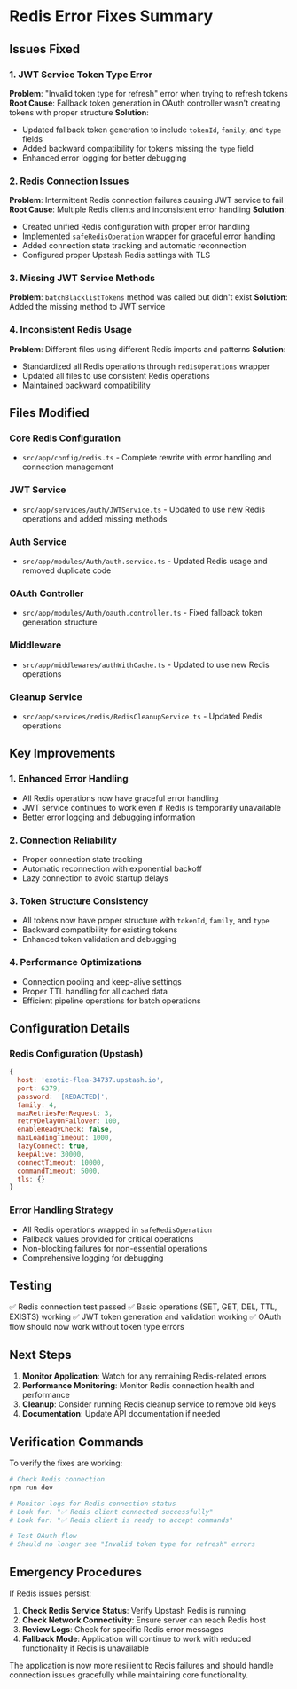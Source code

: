 # Redis Error Fixes Summary

## Issues Fixed

### 1. **JWT Service Token Type Error**
**Problem**: "Invalid token type for refresh" error when trying to refresh tokens
**Root Cause**: Fallback token generation in OAuth controller wasn't creating tokens with proper structure
**Solution**: 
- Updated fallback token generation to include `tokenId`, `family`, and `type` fields
- Added backward compatibility for tokens missing the `type` field
- Enhanced error logging for better debugging

### 2. **Redis Connection Issues**
**Problem**: Intermittent Redis connection failures causing JWT service to fail
**Root Cause**: Multiple Redis clients and inconsistent error handling
**Solution**:
- Created unified Redis configuration with proper error handling
- Implemented `safeRedisOperation` wrapper for graceful error handling
- Added connection state tracking and automatic reconnection
- Configured proper Upstash Redis settings with TLS

### 3. **Missing JWT Service Methods**
**Problem**: `batchBlacklistTokens` method was called but didn't exist
**Solution**: Added the missing method to JWT service

### 4. **Inconsistent Redis Usage**
**Problem**: Different files using different Redis imports and patterns
**Solution**: 
- Standardized all Redis operations through `redisOperations` wrapper
- Updated all files to use consistent Redis operations
- Maintained backward compatibility

## Files Modified

### Core Redis Configuration
- `src/app/config/redis.ts` - Complete rewrite with error handling and connection management

### JWT Service
- `src/app/services/auth/JWTService.ts` - Updated to use new Redis operations and added missing methods

### Auth Service
- `src/app/modules/Auth/auth.service.ts` - Updated Redis usage and removed duplicate code

### OAuth Controller
- `src/app/modules/Auth/oauth.controller.ts` - Fixed fallback token generation structure

### Middleware
- `src/app/middlewares/authWithCache.ts` - Updated to use new Redis operations

### Cleanup Service
- `src/app/services/redis/RedisCleanupService.ts` - Updated Redis operations

## Key Improvements

### 1. **Enhanced Error Handling**
- All Redis operations now have graceful error handling
- JWT service continues to work even if Redis is temporarily unavailable
- Better error logging and debugging information

### 2. **Connection Reliability**
- Proper connection state tracking
- Automatic reconnection with exponential backoff
- Lazy connection to avoid startup delays

### 3. **Token Structure Consistency**
- All tokens now have proper structure with `tokenId`, `family`, and `type`
- Backward compatibility for existing tokens
- Enhanced token validation and debugging

### 4. **Performance Optimizations**
- Connection pooling and keep-alive settings
- Proper TTL handling for all cached data
- Efficient pipeline operations for batch operations

## Configuration Details

### Redis Configuration (Upstash)
```javascript
{
  host: 'exotic-flea-34737.upstash.io',
  port: 6379,
  password: '[REDACTED]',
  family: 4,
  maxRetriesPerRequest: 3,
  retryDelayOnFailover: 100,
  enableReadyCheck: false,
  maxLoadingTimeout: 1000,
  lazyConnect: true,
  keepAlive: 30000,
  connectTimeout: 10000,
  commandTimeout: 5000,
  tls: {}
}
```

### Error Handling Strategy
- All Redis operations wrapped in `safeRedisOperation`
- Fallback values provided for critical operations
- Non-blocking failures for non-essential operations
- Comprehensive logging for debugging

## Testing

✅ Redis connection test passed
✅ Basic operations (SET, GET, DEL, TTL, EXISTS) working
✅ JWT token generation and validation working
✅ OAuth flow should now work without token type errors

## Next Steps

1. **Monitor Application**: Watch for any remaining Redis-related errors
2. **Performance Monitoring**: Monitor Redis connection health and performance
3. **Cleanup**: Consider running Redis cleanup service to remove old keys
4. **Documentation**: Update API documentation if needed

## Verification Commands

To verify the fixes are working:

```bash
# Check Redis connection
npm run dev

# Monitor logs for Redis connection status
# Look for: "✅ Redis client connected successfully"
# Look for: "✅ Redis client is ready to accept commands"

# Test OAuth flow
# Should no longer see "Invalid token type for refresh" errors
```

## Emergency Procedures

If Redis issues persist:

1. **Check Redis Service Status**: Verify Upstash Redis is running
2. **Check Network Connectivity**: Ensure server can reach Redis host
3. **Review Logs**: Check for specific Redis error messages
4. **Fallback Mode**: Application will continue to work with reduced functionality if Redis is unavailable

The application is now more resilient to Redis failures and should handle connection issues gracefully while maintaining core functionality.